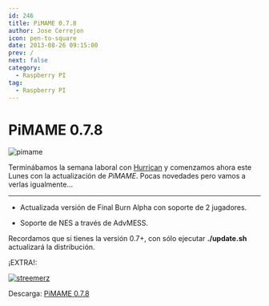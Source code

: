 ```yaml
---
id: 246
title: PiMAME 0.7.8
author: Jose Cerrejon
icon: pen-to-square
date: 2013-08-26 09:15:00
prev: /
next: false
category:
  - Raspberry PI
tag:
  - Raspberry PI
---
```


# PiMAME 0.7.8

![pimame](/images/PiMAME.jpg)

Terminábamos la semana laboral con [Hurrican](/post.php?id=242) y comenzamos ahora este Lunes con la actualización de *PiMAME*. Pocas novedades pero vamos a verlas igualmente...

- - -
* Actualizada versión de Final Burn Alpha con soporte de 2 jugadores.

* Soporte de NES a través de AdvMESS.

Recordamos que si tienes la versión 0.7+, con sólo ejecutar **./update.sh** actualizará la distribución.


¡EXTRA!:

<a href="http://www.fauxgame.com/streemerz-v02.zip">![streemerz](/images/2013/08/streemerz-boite.jpg "¡Descarga y juega Streemerz!")</a>

Descarga: [PiMAME 0.7.8](http://sourceforge.net/projects/pimame/files/pimame-0.7.8.img.zip/download)
